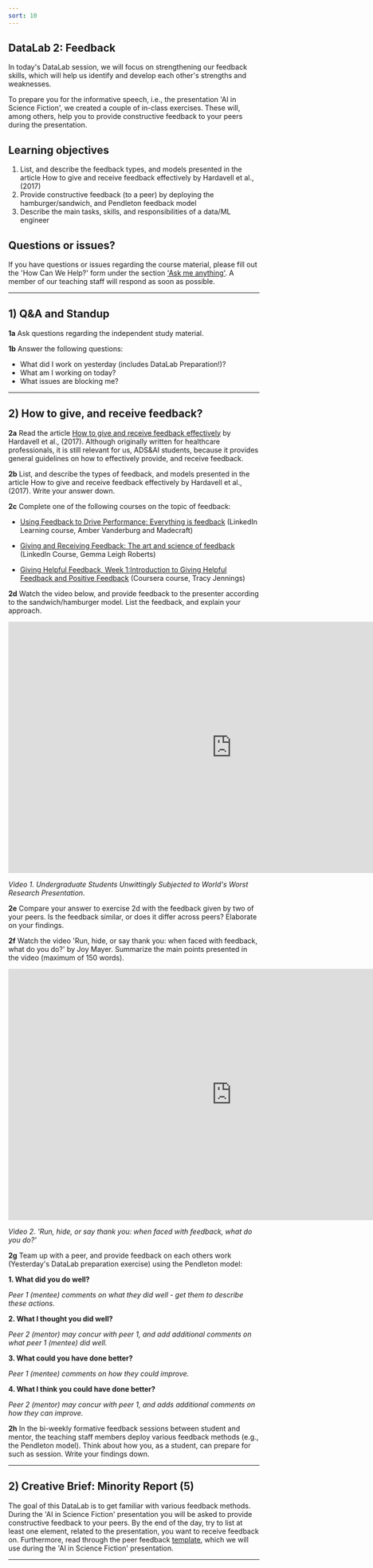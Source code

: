 ```yaml
---
sort: 10
---
```


## DataLab 2: Feedback


In today's DataLab session, we will focus on strengthening our feedback skills, which will help us identify and develop each other's strengths and weaknesses. 

To prepare you for the informative speech, i.e., the presentation 'AI in Science Fiction', we created a couple of in-class exercises. These will, among others, help you to provide constructive feedback to your peers during the presentation. 

## Learning objectives

1. List, and describe the feedback types, and models presented in the article How to give and receive feedback effectively by Hardavell et al., (2017)
2. Provide constructive feedback (to a peer) by deploying the hamburger/sandwich, and Pendleton feedback model 
3. Describe the main tasks, skills, and responsibilities of a data/ML engineer

## Questions or issues?

If you have questions or issues regarding the course material, please fill out the 'How Can We Help?' form under the section ['Ask me anything'](https://adsai.buas.nl/Contact%20Us/). A member of our teaching staff will respond as soon as possible.

***

## 1) Q&A and Standup

__1a__ Ask questions regarding the independent study material.

__1b__ Answer the following questions:

- What did I work on yesterday (includes DataLab Preparation!)?
- What am I working on today?
- What issues are blocking me?

***

## 2) How to give, and receive feedback?

__2a__ Read the article [How to give and receive feedback effectively](https://breathe.ersjournals.com/content/breathe/13/4/327.full.pdf) by Hardavell et al., (2017). Although originally written for healthcare professionals, it is still relevant for us, ADS&AI students,  because it provides general guidelines on how to effectively provide, and receive feedback.   

__2b__ List, and describe the types of feedback, and models presented in the article How to give and receive feedback effectively by Hardavell et al., (2017). Write your answer down. 

__2c__ Complete one of the following courses on the topic of feedback: 

- [Using Feedback to Drive Performance: Everything is feedback](https://www.linkedin.com/learning/using-feedback-to-drive-performance/everything-is-feedback?autoplay=true&u=36359204) (LinkedIn Learning course, Amber Vanderburg and Madecraft)

- [Giving and Receiving Feedback: The art and science of feedback](https://www.linkedin.com/learning/giving-and-receiving-feedback/the-art-and-science-of-feedback-2?autoplay=true&u=36359204) (LinkedIn Course, Gemma Leigh Roberts)

- [Giving Helpful Feedback, Week 1:Introduction to Giving Helpful Feedback and Positive Feedback](https://www.coursera.org/learn/feedback#syllabus) (Coursera course, Tracy Jennings)

__2d__ Watch the video below, and provide feedback to the presenter according to the sandwich/hamburger model. List the feedback, and explain your approach.

<iframe width="896" height="504" src="https://www.youtube-nocookie.com/embed/nSGqp4-bZQY" title="YouTube video player" frameborder="0" allow="accelerometer; autoplay; clipboard-write; encrypted-media; gyroscope; picture-in-picture" allowfullscreen></iframe>

*Video 1. Undergraduate Students Unwittingly Subjected to World's Worst Research Presentation.*

__2e__ Compare your answer to exercise 2d with the feedback given by two of your peers. Is the feedback similar, or does it differ across peers? Elaborate on your findings. 

__2f__ Watch the video 'Run, hide, or say thank you: when faced with feedback, what do you do?' by Joy Mayer. Summarize the main points presented in the video (maximum of 150 words). 

<iframe width="896" height="504" src="https://www.youtube-nocookie.com/embed/b0bS4xJiEU8" title="YouTube video player" frameborder="0" allow="accelerometer; autoplay; clipboard-write; encrypted-media; gyroscope; picture-in-picture" allowfullscreen></iframe>

*Video 2. 'Run, hide, or say thank you: when faced with feedback, what do you do?'*

__2g__ Team up with a peer, and provide feedback on each others work (Yesterday's DataLab preparation exercise) using the Pendleton model: 

__1. What did you do well?__

*Peer 1 (mentee) comments on what they did well - get them to describe these actions.*

__2. What I thought you did well?__

*Peer 2 (mentor) may concur with peer 1, and add additional comments on what peer 1 (mentee) did well.*

__3. What could you have done better?__

*Peer 1 (mentee) comments on how they could improve.*

__4. What I think you could have done better?__

*Peer 2 (mentor) may concur with peer 1, and adds additional comments on how they can improve.*  

__2h__ In the bi-weekly formative feedback sessions between student and mentor, the teaching staff members deploy various feedback methods (e.g., the Pendleton model). Think about how you, as a student, can prepare for such as session. Write your findings down. 

***

## 2) Creative Brief: Minority Report (5)

The goal of this DataLab is to get familiar with various feedback methods. During the 'AI in Science Fiction' presentation you will be asked to provide constructive feedback to your peers. By the end of the day, try to list at least one element, related to the presentation, you want to receive feedback on. Furthermore, read through the peer feedback [template]('./documents/AnonymousPeerReviewForm.pdf'), which we will use during the 'AI in Science Fiction' presentation. 

***